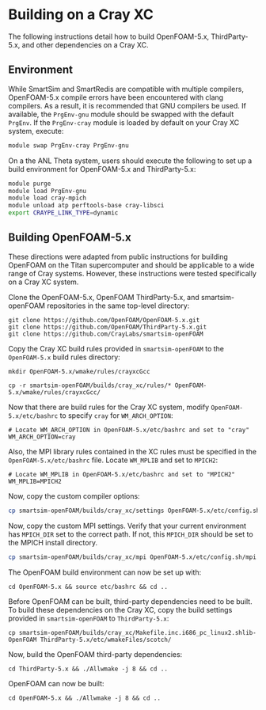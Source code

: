 # Building on a Cray XC

The following instructions detail how to build OpenFOAM-5.x,
ThirdParty-5.x, and other dependencies on a Cray XC.

## Environment

While SmartSim and SmartRedis are compatible with multiple compilers,
OpenFOAM-5.x compile errors have been encountered with clang compilers.
As a result, it is recommended that GNU compilers be used.  If available,
the ``PrgEnv-gnu`` module should be swapped with the default ``PrgEnv``.
If the ``PrgEnv-cray`` module is loaded by default on your Cray XC system,
execute:

``` bash
module swap PrgEnv-cray PrgEnv-gnu
```

On a the ANL Theta system, users should execute the following to set up
a build environment for OpenFOAM-5.x and ThirdParty-5.x:

```bash
module purge
module load PrgEnv-gnu
module load cray-mpich
module unload atp perftools-base cray-libsci
export CRAYPE_LINK_TYPE=dynamic
```

## Building OpenFOAM-5.x

These directions were adapted from public instructions for building OpenFOAM
on the Titan supercomputer and should be applicable to a wide
range of Cray systems.  However, these instructions were tested
specifically on a Cray XC system.

Clone the OpenFOAM-5.x, OpenFOAM ThirdParty-5.x, and smartsim-openFOAM repositories in
the same top-level directory:

```
git clone https://github.com/OpenFOAM/OpenFOAM-5.x.git
git clone https://github.com/OpenFOAM/ThirdParty-5.x.git
git clone https://github.com/CrayLabs/smartsim-openFOAM
```

Copy the Cray XC build rules provided in ``smartsim-openFOAM`` to the
``OpenFOAM-5.x`` build rules directory:

```
mkdir OpenFOAM-5.x/wmake/rules/crayxcGcc
```
```
cp -r smartsim-openFOAM/builds/cray_xc/rules/* OpenFOAM-5.x/wmake/rules/crayxcGcc/
```

Now that there are build rules for the Cray XC system, modify ``OpenFOAM-5.x/etc/bashrc`` to specify ``cray`` for ``WM_ARCH_OPTION``:

```
# Locate WM_ARCH_OPTION in OpenFOAM-5.x/etc/bashrc and set to "cray"
WM_ARCH_OPTION=cray
```

Also, the MPI library rules contained in the XC rules must be specified in the ``OpenFOAM-5.x/etc/bashrc`` file.  Locate ``WM_MPLIB`` and set to ``MPICH2``:

```
# Locate WM_MPLIB in OpenFOAM-5.x/etc/bashrc and set to "MPICH2"
WM_MPLIB=MPICH2
```

Now, copy the custom compiler options:

```bash
cp smartsim-openFOAM/builds/cray_xc/settings OpenFOAM-5.x/etc/config.sh/settings
```

Now, copy the custom MPI settings.  Verify that your current environment has ``MPICH_DIR`` set to the correct path.  If not, this ``MPICH_DIR`` should be set to the MPICH install directory.

```bash
cp smartsim-openFOAM/builds/cray_xc/mpi OpenFOAM-5.x/etc/config.sh/mpi
```

The OpenFOAM build environment can now be set up with:

```
cd OpenFOAM-5.x && source etc/bashrc && cd ..
```

Before OpenFOAM can be built, third-party dependencies need to be built.  To build these dependencies on the Cray XC, copy the build settings provided in ``smartsim-openFOAM`` to ``ThirdParty-5.x``:

```
cp smartsim-openFOAM/builds/cray_xc/Makefile.inc.i686_pc_linux2.shlib-OpenFOAM ThirdParty-5.x/etc/wmakeFiles/scotch/
```

Now, build the OpenFOAM third-party dependencies:

```
cd ThirdParty-5.x && ./Allwmake -j 8 && cd ..
```

OpenFOAM can now be built:

```
cd OpenFOAM-5.x && ./Allwmake -j 8 && cd ..
```